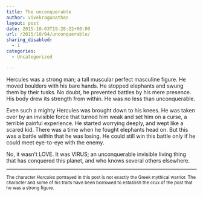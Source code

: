 ```yaml
---
title: The unconquerable
author: vivekragunathan
layout: post
date: 2015-10-03T19:28:22+00:00
url: /2015/10/04/unconquerable/
sharing_disabled:
  - 1
categories:
  - Uncategorized

---
```

Hercules was a strong man; a tall muscular perfect masculine figure. He moved boulders with his bare hands. He stopped elephants and swung them by their tusks. No doubt, he prevented battles by his mere presence. His body drew its strength from within. He was no less than unconquerable.

Even such a mighty Hercules was brought down to his knees. He was taken over by an invisible force that turned him weak and set him on a curse, a terrible painful experience. He started worrying deeply, and wept like a scared kid. There was a time when he fought elephants head on. But this was a battle within that he was losing. He could still win this battle only if he could meet eye-to-eye with the enemy.

No, it wasn’t LOVE. It was VIRUS; an unconquerable invisible living thing that has conquered this planet, and who knows several others elsewhere.

* * *

<small>The character <em>Hercules</em> portrayed in this post is not exactly the Greek mythical warrior. The character and some of his traits have been borrowed to establish the crux of the post that he was a strong figure.</small>